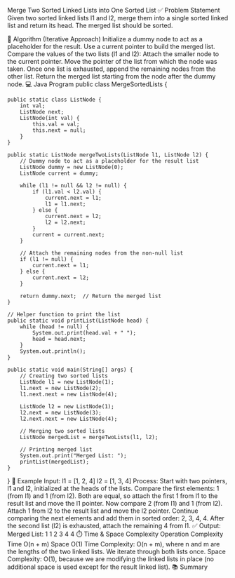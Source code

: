 Merge Two Sorted Linked Lists into One Sorted List
✅ Problem Statement
Given two sorted linked lists l1 and l2, merge them into a single sorted linked list and return its head. The merged list should be sorted.

🧠 Algorithm (Iterative Approach)
Initialize a dummy node to act as a placeholder for the result.
Use a current pointer to build the merged list.
Compare the values of the two lists (l1 and l2):
Attach the smaller node to the current pointer.
Move the pointer of the list from which the node was taken.
Once one list is exhausted, append the remaining nodes from the other list.
Return the merged list starting from the node after the dummy node.
💻 Java Program
public class MergeSortedLists {

    public static class ListNode {
        int val;
        ListNode next;
        ListNode(int val) {
            this.val = val;
            this.next = null;
        }
    }

    public static ListNode mergeTwoLists(ListNode l1, ListNode l2) {
        // Dummy node to act as a placeholder for the result list
        ListNode dummy = new ListNode(0);
        ListNode current = dummy;

        while (l1 != null && l2 != null) {
            if (l1.val < l2.val) {
                current.next = l1;
                l1 = l1.next;
            } else {
                current.next = l2;
                l2 = l2.next;
            }
            current = current.next;
        }

        // Attach the remaining nodes from the non-null list
        if (l1 != null) {
            current.next = l1;
        } else {
            current.next = l2;
        }

        return dummy.next;  // Return the merged list
    }

    // Helper function to print the list
    public static void printList(ListNode head) {
        while (head != null) {
            System.out.print(head.val + " ");
            head = head.next;
        }
        System.out.println();
    }

    public static void main(String[] args) {
        // Creating two sorted lists
        ListNode l1 = new ListNode(1);
        l1.next = new ListNode(2);
        l1.next.next = new ListNode(4);

        ListNode l2 = new ListNode(1);
        l2.next = new ListNode(3);
        l2.next.next = new ListNode(4);

        // Merging two sorted lists
        ListNode mergedList = mergeTwoLists(l1, l2);

        // Printing merged list
        System.out.print("Merged List: ");
        printList(mergedList);
    }
}
📌 Example
Input:
l1 = [1, 2, 4]
l2 = [1, 3, 4]
Process:
Start with two pointers, l1 and l2, initialized at the heads of the lists.
Compare the first elements: 1 (from l1) and 1 (from l2). Both are equal, so attach the first 1 from l1 to the result list and move the l1 pointer.
Now compare 2 (from l1) and 1 (from l2). Attach 1 from l2 to the result list and move the l2 pointer.
Continue comparing the next elements and add them in sorted order: 2, 3, 4, 4.
After the second list (l2) is exhausted, attach the remaining 4 from l1.
✅ Output:
Merged List: 1 1 2 3 4 4
⏱️ Time & Space Complexity
Operation	Complexity
Time	O(n + m)
Space	O(1)
Time Complexity: O(n + m), where n and m are the lengths of the two linked lists. We iterate through both lists once.
Space Complexity: O(1), because we are modifying the linked lists in place (no additional space is used except for the result linked list).
📚 Summary
